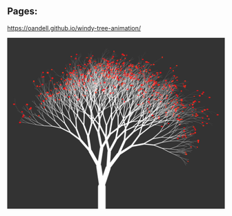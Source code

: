 
## Pages:
https://oandell.github.io/windy-tree-animation/


<img src="https://raw.githubusercontent.com/OAndell/windy-tree-animation/master/screenshot.png" width="600">
